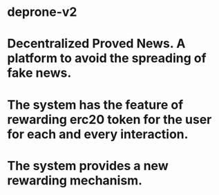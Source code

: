 # deprone-v2

# Decentralized Proved News. A platform to avoid the spreading of fake news.
# The system has the feature of rewarding erc20 token for the user for each and every interaction. 
# The system provides a new rewarding mechanism.
